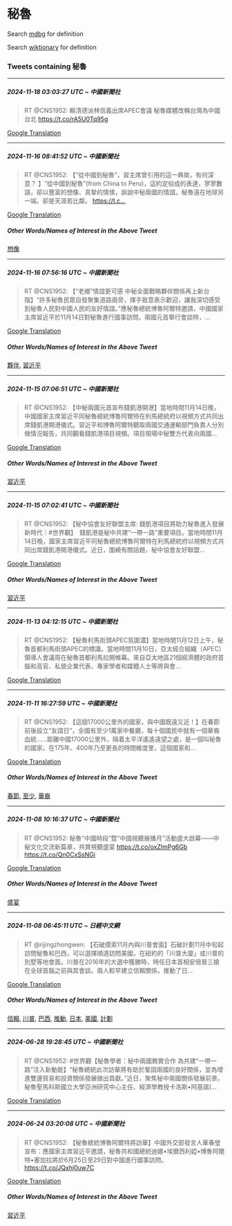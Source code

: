# 秘魯

Search [mdbg](https://www.mdbg.net/chinese/dictionary?page=worddict&wdrst=0&wdqb=秘魯) for definition

Search [wiktionary](https://en.wiktionary.org/wiki/秘魯) for definition

### Tweets containing 秘魯

___
##### 2024-11-18 03:03:27 UTC ~ 中國新聞社
> RT @CNS1952: 賴清德派林信義出席APEC會議 秘魯媒體改稱台灣為中國台北 https://t.co/rA5U0Tq95g

[Google Translation](https://translate.google.com/?hi=en&tab=TT&sl=zh-CN&tl=en&op=translate&text=RT+%40CNS1952%3A+%E8%B3%B4%E6%B8%85%E5%BE%B7%E6%B4%BE%E6%9E%97%E4%BF%A1%E7%BE%A9%E5%87%BA%E5%B8%ADAPEC%E6%9C%83%E8%AD%B0+%E7%A7%98%E9%AD%AF%E5%AA%92%E9%AB%94%E6%94%B9%E7%A8%B1%E5%8F%B0%E7%81%A3%E7%82%BA%E4%B8%AD%E5%9C%8B%E5%8F%B0%E5%8C%97+https%3A%2F%2Ft.co%2FrA5U0Tq95g)
___
##### 2024-11-16 08:41:52 UTC ~ 中國新聞社
> RT @CNS1952: 【“從中國到秘魯”，習主席曾引用的這一典故，有何深意？ 】“從中國到秘魯”(from China to Peru)，這約定俗成的表達，寥寥數語，卻以豐富的想像、真摯的情愫，訴說中秘兩國的情誼。秘魯遠在地球另一端，卻是天涯若比鄰。 https://t.c…

[Google Translation](https://translate.google.com/?hi=en&tab=TT&sl=zh-CN&tl=en&op=translate&text=RT+%40CNS1952%3A+%E3%80%90%E2%80%9C%E5%BE%9E%E4%B8%AD%E5%9C%8B%E5%88%B0%E7%A7%98%E9%AD%AF%E2%80%9D%EF%BC%8C%E7%BF%92%E4%B8%BB%E5%B8%AD%E6%9B%BE%E5%BC%95%E7%94%A8%E7%9A%84%E9%80%99%E4%B8%80%E5%85%B8%E6%95%85%EF%BC%8C%E6%9C%89%E4%BD%95%E6%B7%B1%E6%84%8F%EF%BC%9F+%E3%80%91%E2%80%9C%E5%BE%9E%E4%B8%AD%E5%9C%8B%E5%88%B0%E7%A7%98%E9%AD%AF%E2%80%9D%28from+China+to+Peru%29%EF%BC%8C%E9%80%99%E7%B4%84%E5%AE%9A%E4%BF%97%E6%88%90%E7%9A%84%E8%A1%A8%E9%81%94%EF%BC%8C%E5%AF%A5%E5%AF%A5%E6%95%B8%E8%AA%9E%EF%BC%8C%E5%8D%BB%E4%BB%A5%E8%B1%90%E5%AF%8C%E7%9A%84%E6%83%B3%E5%83%8F%E3%80%81%E7%9C%9F%E6%91%AF%E7%9A%84%E6%83%85%E6%84%AB%EF%BC%8C%E8%A8%B4%E8%AA%AA%E4%B8%AD%E7%A7%98%E5%85%A9%E5%9C%8B%E7%9A%84%E6%83%85%E8%AA%BC%E3%80%82%E7%A7%98%E9%AD%AF%E9%81%A0%E5%9C%A8%E5%9C%B0%E7%90%83%E5%8F%A6%E4%B8%80%E7%AB%AF%EF%BC%8C%E5%8D%BB%E6%98%AF%E5%A4%A9%E6%B6%AF%E8%8B%A5%E6%AF%94%E9%84%B0%E3%80%82+https%3A%2F%2Ft.c%E2%80%A6)
##### Other Words/Names of Interest in the Above Tweet
[想像](想像.md)
___
##### 2024-11-16 07:56:16 UTC ~ 中國新聞社
> RT @CNS1952: 【“老鄉”情誼更可感 中秘全面戰略夥伴關係再上新台階】“許多秘魯民眾自發聚集道路兩旁，揮手致意表示歡迎，讓我深切感受到秘魯人民對中國人民的友好情誼。”應秘魯總統博魯阿爾特邀請，中國國家主席習近平於11月14日對秘魯進行國事訪問。兩國元首舉行會談時，…

[Google Translation](https://translate.google.com/?hi=en&tab=TT&sl=zh-CN&tl=en&op=translate&text=RT+%40CNS1952%3A+%E3%80%90%E2%80%9C%E8%80%81%E9%84%89%E2%80%9D%E6%83%85%E8%AA%BC%E6%9B%B4%E5%8F%AF%E6%84%9F+%E4%B8%AD%E7%A7%98%E5%85%A8%E9%9D%A2%E6%88%B0%E7%95%A5%E5%A4%A5%E4%BC%B4%E9%97%9C%E4%BF%82%E5%86%8D%E4%B8%8A%E6%96%B0%E5%8F%B0%E9%9A%8E%E3%80%91%E2%80%9C%E8%A8%B1%E5%A4%9A%E7%A7%98%E9%AD%AF%E6%B0%91%E7%9C%BE%E8%87%AA%E7%99%BC%E8%81%9A%E9%9B%86%E9%81%93%E8%B7%AF%E5%85%A9%E6%97%81%EF%BC%8C%E6%8F%AE%E6%89%8B%E8%87%B4%E6%84%8F%E8%A1%A8%E7%A4%BA%E6%AD%A1%E8%BF%8E%EF%BC%8C%E8%AE%93%E6%88%91%E6%B7%B1%E5%88%87%E6%84%9F%E5%8F%97%E5%88%B0%E7%A7%98%E9%AD%AF%E4%BA%BA%E6%B0%91%E5%B0%8D%E4%B8%AD%E5%9C%8B%E4%BA%BA%E6%B0%91%E7%9A%84%E5%8F%8B%E5%A5%BD%E6%83%85%E8%AA%BC%E3%80%82%E2%80%9D%E6%87%89%E7%A7%98%E9%AD%AF%E7%B8%BD%E7%B5%B1%E5%8D%9A%E9%AD%AF%E9%98%BF%E7%88%BE%E7%89%B9%E9%82%80%E8%AB%8B%EF%BC%8C%E4%B8%AD%E5%9C%8B%E5%9C%8B%E5%AE%B6%E4%B8%BB%E5%B8%AD%E7%BF%92%E8%BF%91%E5%B9%B3%E6%96%BC11%E6%9C%8814%E6%97%A5%E5%B0%8D%E7%A7%98%E9%AD%AF%E9%80%B2%E8%A1%8C%E5%9C%8B%E4%BA%8B%E8%A8%AA%E5%95%8F%E3%80%82%E5%85%A9%E5%9C%8B%E5%85%83%E9%A6%96%E8%88%89%E8%A1%8C%E6%9C%83%E8%AB%87%E6%99%82%EF%BC%8C%E2%80%A6)
##### Other Words/Names of Interest in the Above Tweet
[夥伴](夥伴.md), [習近平](習近平.md)
___
##### 2024-11-15 07:06:51 UTC ~ 中國新聞社
> RT @CNS1952: 【中秘兩國元首宣布錢凱港開港】當地時間11月14日晚，中國國家主席習近平同秘魯總統博魯阿爾特在利馬總統府以視頻方式共同出席錢凱港開港儀式。習近平和博魯阿爾特聽取兩國交通運輸部門負責人分別做情況報告，共同觀看錢凱港項目視頻。項目現場中秘雙方代表向兩國…

[Google Translation](https://translate.google.com/?hi=en&tab=TT&sl=zh-CN&tl=en&op=translate&text=RT+%40CNS1952%3A+%E3%80%90%E4%B8%AD%E7%A7%98%E5%85%A9%E5%9C%8B%E5%85%83%E9%A6%96%E5%AE%A3%E5%B8%83%E9%8C%A2%E5%87%B1%E6%B8%AF%E9%96%8B%E6%B8%AF%E3%80%91%E7%95%B6%E5%9C%B0%E6%99%82%E9%96%9311%E6%9C%8814%E6%97%A5%E6%99%9A%EF%BC%8C%E4%B8%AD%E5%9C%8B%E5%9C%8B%E5%AE%B6%E4%B8%BB%E5%B8%AD%E7%BF%92%E8%BF%91%E5%B9%B3%E5%90%8C%E7%A7%98%E9%AD%AF%E7%B8%BD%E7%B5%B1%E5%8D%9A%E9%AD%AF%E9%98%BF%E7%88%BE%E7%89%B9%E5%9C%A8%E5%88%A9%E9%A6%AC%E7%B8%BD%E7%B5%B1%E5%BA%9C%E4%BB%A5%E8%A6%96%E9%A0%BB%E6%96%B9%E5%BC%8F%E5%85%B1%E5%90%8C%E5%87%BA%E5%B8%AD%E9%8C%A2%E5%87%B1%E6%B8%AF%E9%96%8B%E6%B8%AF%E5%84%80%E5%BC%8F%E3%80%82%E7%BF%92%E8%BF%91%E5%B9%B3%E5%92%8C%E5%8D%9A%E9%AD%AF%E9%98%BF%E7%88%BE%E7%89%B9%E8%81%BD%E5%8F%96%E5%85%A9%E5%9C%8B%E4%BA%A4%E9%80%9A%E9%81%8B%E8%BC%B8%E9%83%A8%E9%96%80%E8%B2%A0%E8%B2%AC%E4%BA%BA%E5%88%86%E5%88%A5%E5%81%9A%E6%83%85%E6%B3%81%E5%A0%B1%E5%91%8A%EF%BC%8C%E5%85%B1%E5%90%8C%E8%A7%80%E7%9C%8B%E9%8C%A2%E5%87%B1%E6%B8%AF%E9%A0%85%E7%9B%AE%E8%A6%96%E9%A0%BB%E3%80%82%E9%A0%85%E7%9B%AE%E7%8F%BE%E5%A0%B4%E4%B8%AD%E7%A7%98%E9%9B%99%E6%96%B9%E4%BB%A3%E8%A1%A8%E5%90%91%E5%85%A9%E5%9C%8B%E2%80%A6)
##### Other Words/Names of Interest in the Above Tweet
[習近平](習近平.md)
___
##### 2024-11-15 07:02:41 UTC ~ 中國新聞社
> RT @CNS1952: 【秘中協會友好聯盟主席: 錢凱港項目將助力秘魯進入發展新時代｜#世界觀】　錢凱港是秘中共建“一帶一路”重要項目。當地時間11月14日晚，國家主席習近平同秘魯總統博魯阿爾特在利馬總統府以視頻方式共同出席錢凱港開港儀式。近日，圍繞有關話題，秘中協會友好聯盟…

[Google Translation](https://translate.google.com/?hi=en&tab=TT&sl=zh-CN&tl=en&op=translate&text=RT+%40CNS1952%3A+%E3%80%90%E7%A7%98%E4%B8%AD%E5%8D%94%E6%9C%83%E5%8F%8B%E5%A5%BD%E8%81%AF%E7%9B%9F%E4%B8%BB%E5%B8%AD%3A+%E9%8C%A2%E5%87%B1%E6%B8%AF%E9%A0%85%E7%9B%AE%E5%B0%87%E5%8A%A9%E5%8A%9B%E7%A7%98%E9%AD%AF%E9%80%B2%E5%85%A5%E7%99%BC%E5%B1%95%E6%96%B0%E6%99%82%E4%BB%A3%EF%BD%9C%23%E4%B8%96%E7%95%8C%E8%A7%80%E3%80%91%E3%80%80%E9%8C%A2%E5%87%B1%E6%B8%AF%E6%98%AF%E7%A7%98%E4%B8%AD%E5%85%B1%E5%BB%BA%E2%80%9C%E4%B8%80%E5%B8%B6%E4%B8%80%E8%B7%AF%E2%80%9D%E9%87%8D%E8%A6%81%E9%A0%85%E7%9B%AE%E3%80%82%E7%95%B6%E5%9C%B0%E6%99%82%E9%96%9311%E6%9C%8814%E6%97%A5%E6%99%9A%EF%BC%8C%E5%9C%8B%E5%AE%B6%E4%B8%BB%E5%B8%AD%E7%BF%92%E8%BF%91%E5%B9%B3%E5%90%8C%E7%A7%98%E9%AD%AF%E7%B8%BD%E7%B5%B1%E5%8D%9A%E9%AD%AF%E9%98%BF%E7%88%BE%E7%89%B9%E5%9C%A8%E5%88%A9%E9%A6%AC%E7%B8%BD%E7%B5%B1%E5%BA%9C%E4%BB%A5%E8%A6%96%E9%A0%BB%E6%96%B9%E5%BC%8F%E5%85%B1%E5%90%8C%E5%87%BA%E5%B8%AD%E9%8C%A2%E5%87%B1%E6%B8%AF%E9%96%8B%E6%B8%AF%E5%84%80%E5%BC%8F%E3%80%82%E8%BF%91%E6%97%A5%EF%BC%8C%E5%9C%8D%E7%B9%9E%E6%9C%89%E9%97%9C%E8%A9%B1%E9%A1%8C%EF%BC%8C%E7%A7%98%E4%B8%AD%E5%8D%94%E6%9C%83%E5%8F%8B%E5%A5%BD%E8%81%AF%E7%9B%9F%E2%80%A6)
##### Other Words/Names of Interest in the Above Tweet
[習近平](習近平.md)
___
##### 2024-11-13 04:12:15 UTC ~ 中國新聞社
> RT @CNS1952: 【秘魯利馬街頭APEC氛圍濃】當地時間11月12日上午，秘魯首都利馬街頭APEC的標識。當地時間11月10日，亞太經合組織（APEC）領導人會議周在秘魯首都利馬拉開帷幕。來自亞太地區21個經濟體的政府首腦和高官、私營企業代表、專家學者和媒體人士等將與會…

[Google Translation](https://translate.google.com/?hi=en&tab=TT&sl=zh-CN&tl=en&op=translate&text=RT+%40CNS1952%3A+%E3%80%90%E7%A7%98%E9%AD%AF%E5%88%A9%E9%A6%AC%E8%A1%97%E9%A0%ADAPEC%E6%B0%9B%E5%9C%8D%E6%BF%83%E3%80%91%E7%95%B6%E5%9C%B0%E6%99%82%E9%96%9311%E6%9C%8812%E6%97%A5%E4%B8%8A%E5%8D%88%EF%BC%8C%E7%A7%98%E9%AD%AF%E9%A6%96%E9%83%BD%E5%88%A9%E9%A6%AC%E8%A1%97%E9%A0%ADAPEC%E7%9A%84%E6%A8%99%E8%AD%98%E3%80%82%E7%95%B6%E5%9C%B0%E6%99%82%E9%96%9311%E6%9C%8810%E6%97%A5%EF%BC%8C%E4%BA%9E%E5%A4%AA%E7%B6%93%E5%90%88%E7%B5%84%E7%B9%94%EF%BC%88APEC%EF%BC%89%E9%A0%98%E5%B0%8E%E4%BA%BA%E6%9C%83%E8%AD%B0%E5%91%A8%E5%9C%A8%E7%A7%98%E9%AD%AF%E9%A6%96%E9%83%BD%E5%88%A9%E9%A6%AC%E6%8B%89%E9%96%8B%E5%B8%B7%E5%B9%95%E3%80%82%E4%BE%86%E8%87%AA%E4%BA%9E%E5%A4%AA%E5%9C%B0%E5%8D%8021%E5%80%8B%E7%B6%93%E6%BF%9F%E9%AB%94%E7%9A%84%E6%94%BF%E5%BA%9C%E9%A6%96%E8%85%A6%E5%92%8C%E9%AB%98%E5%AE%98%E3%80%81%E7%A7%81%E7%87%9F%E4%BC%81%E6%A5%AD%E4%BB%A3%E8%A1%A8%E3%80%81%E5%B0%88%E5%AE%B6%E5%AD%B8%E8%80%85%E5%92%8C%E5%AA%92%E9%AB%94%E4%BA%BA%E5%A3%AB%E7%AD%89%E5%B0%87%E8%88%87%E6%9C%83%E2%80%A6)
___
##### 2024-11-11 16:27:59 UTC ~ 中國新聞社
> RT @CNS1952: 【這個17000公里外的國家，與中國既遠又近！】在春節前後設立“友誼日”，全國有至少1萬家中餐廳，每十個國民中就有一個華裔血統……距離中國17000公里外，隔着太平洋遙遙遠望之處，是一個叫秘魯的國家。在175年、400年乃至更長的時間維度里，這個國家和…

[Google Translation](https://translate.google.com/?hi=en&tab=TT&sl=zh-CN&tl=en&op=translate&text=RT+%40CNS1952%3A+%E3%80%90%E9%80%99%E5%80%8B17000%E5%85%AC%E9%87%8C%E5%A4%96%E7%9A%84%E5%9C%8B%E5%AE%B6%EF%BC%8C%E8%88%87%E4%B8%AD%E5%9C%8B%E6%97%A2%E9%81%A0%E5%8F%88%E8%BF%91%EF%BC%81%E3%80%91%E5%9C%A8%E6%98%A5%E7%AF%80%E5%89%8D%E5%BE%8C%E8%A8%AD%E7%AB%8B%E2%80%9C%E5%8F%8B%E8%AA%BC%E6%97%A5%E2%80%9D%EF%BC%8C%E5%85%A8%E5%9C%8B%E6%9C%89%E8%87%B3%E5%B0%911%E8%90%AC%E5%AE%B6%E4%B8%AD%E9%A4%90%E5%BB%B3%EF%BC%8C%E6%AF%8F%E5%8D%81%E5%80%8B%E5%9C%8B%E6%B0%91%E4%B8%AD%E5%B0%B1%E6%9C%89%E4%B8%80%E5%80%8B%E8%8F%AF%E8%A3%94%E8%A1%80%E7%B5%B1%E2%80%A6%E2%80%A6%E8%B7%9D%E9%9B%A2%E4%B8%AD%E5%9C%8B17000%E5%85%AC%E9%87%8C%E5%A4%96%EF%BC%8C%E9%9A%94%E7%9D%80%E5%A4%AA%E5%B9%B3%E6%B4%8B%E9%81%99%E9%81%99%E9%81%A0%E6%9C%9B%E4%B9%8B%E8%99%95%EF%BC%8C%E6%98%AF%E4%B8%80%E5%80%8B%E5%8F%AB%E7%A7%98%E9%AD%AF%E7%9A%84%E5%9C%8B%E5%AE%B6%E3%80%82%E5%9C%A8175%E5%B9%B4%E3%80%81400%E5%B9%B4%E4%B9%83%E8%87%B3%E6%9B%B4%E9%95%B7%E7%9A%84%E6%99%82%E9%96%93%E7%B6%AD%E5%BA%A6%E9%87%8C%EF%BC%8C%E9%80%99%E5%80%8B%E5%9C%8B%E5%AE%B6%E5%92%8C%E2%80%A6)
##### Other Words/Names of Interest in the Above Tweet
[春節](春節.md), [至少](至少.md), [華裔](華裔.md)
___
##### 2024-11-08 10:16:37 UTC ~ 中國新聞社
> RT @CNS1952: 秘魯“中國時段”暨“中國視聽展播月”活動盛大啟幕——中秘文化交流新篇章，共賞視聽盛宴 https://t.co/oxZImPg6Gb https://t.co/Qn0CxSsNGi

[Google Translation](https://translate.google.com/?hi=en&tab=TT&sl=zh-CN&tl=en&op=translate&text=RT+%40CNS1952%3A+%E7%A7%98%E9%AD%AF%E2%80%9C%E4%B8%AD%E5%9C%8B%E6%99%82%E6%AE%B5%E2%80%9D%E6%9A%A8%E2%80%9C%E4%B8%AD%E5%9C%8B%E8%A6%96%E8%81%BD%E5%B1%95%E6%92%AD%E6%9C%88%E2%80%9D%E6%B4%BB%E5%8B%95%E7%9B%9B%E5%A4%A7%E5%95%9F%E5%B9%95%E2%80%94%E2%80%94%E4%B8%AD%E7%A7%98%E6%96%87%E5%8C%96%E4%BA%A4%E6%B5%81%E6%96%B0%E7%AF%87%E7%AB%A0%EF%BC%8C%E5%85%B1%E8%B3%9E%E8%A6%96%E8%81%BD%E7%9B%9B%E5%AE%B4+https%3A%2F%2Ft.co%2FoxZImPg6Gb+https%3A%2F%2Ft.co%2FQn0CxSsNGi)
##### Other Words/Names of Interest in the Above Tweet
[盛宴](盛宴.md)
___
##### 2024-11-08 06:45:11 UTC ~ 日經中文網
> RT @rijingzhongwen: 【石破摸索11月內與川普會面】石破計劃11月中旬起訪問秘魯和巴西，可以選擇順道訪問美國，在紐約的「川普大廈」或川普的別墅等地會面。川普在2016年的大選中獲勝時，時任日本首相安倍晉三搶在全球首腦之前與其會談。兩人較早建立信賴關係，推動了日…

[Google Translation](https://translate.google.com/?hi=en&tab=TT&sl=zh-CN&tl=en&op=translate&text=RT+%40rijingzhongwen%3A+%E3%80%90%E7%9F%B3%E7%A0%B4%E6%91%B8%E7%B4%A211%E6%9C%88%E5%85%A7%E8%88%87%E5%B7%9D%E6%99%AE%E6%9C%83%E9%9D%A2%E3%80%91%E7%9F%B3%E7%A0%B4%E8%A8%88%E5%8A%8311%E6%9C%88%E4%B8%AD%E6%97%AC%E8%B5%B7%E8%A8%AA%E5%95%8F%E7%A7%98%E9%AD%AF%E5%92%8C%E5%B7%B4%E8%A5%BF%EF%BC%8C%E5%8F%AF%E4%BB%A5%E9%81%B8%E6%93%87%E9%A0%86%E9%81%93%E8%A8%AA%E5%95%8F%E7%BE%8E%E5%9C%8B%EF%BC%8C%E5%9C%A8%E7%B4%90%E7%B4%84%E7%9A%84%E3%80%8C%E5%B7%9D%E6%99%AE%E5%A4%A7%E5%BB%88%E3%80%8D%E6%88%96%E5%B7%9D%E6%99%AE%E7%9A%84%E5%88%A5%E5%A2%85%E7%AD%89%E5%9C%B0%E6%9C%83%E9%9D%A2%E3%80%82%E5%B7%9D%E6%99%AE%E5%9C%A82016%E5%B9%B4%E7%9A%84%E5%A4%A7%E9%81%B8%E4%B8%AD%E7%8D%B2%E5%8B%9D%E6%99%82%EF%BC%8C%E6%99%82%E4%BB%BB%E6%97%A5%E6%9C%AC%E9%A6%96%E7%9B%B8%E5%AE%89%E5%80%8D%E6%99%89%E4%B8%89%E6%90%B6%E5%9C%A8%E5%85%A8%E7%90%83%E9%A6%96%E8%85%A6%E4%B9%8B%E5%89%8D%E8%88%87%E5%85%B6%E6%9C%83%E8%AB%87%E3%80%82%E5%85%A9%E4%BA%BA%E8%BC%83%E6%97%A9%E5%BB%BA%E7%AB%8B%E4%BF%A1%E8%B3%B4%E9%97%9C%E4%BF%82%EF%BC%8C%E6%8E%A8%E5%8B%95%E4%BA%86%E6%97%A5%E2%80%A6)
##### Other Words/Names of Interest in the Above Tweet
[信賴](信賴.md), [川普](川普.md), [巴西](巴西.md), [推動](推動.md), [日本](日本.md), [美國](美國.md), [計劃](計劃.md)
___
##### 2024-06-28 19:28:45 UTC ~ 中國新聞社
> RT @CNS1952: #世界觀【秘魯學者：秘中兩國務實合作 為共建“一帶一路”注入新動能】“秘魯總統此次訪華將有助於鞏固兩國的良好關係，並為增進雙邊貿易和投資關係發展做出貢獻。”近日，聚焦秘中兩國關係發展前景，秘魯聖馬科斯國立大學亞洲研究中心主任、經濟學教授卡洛斯•阿基諾(…

[Google Translation](https://translate.google.com/?hi=en&tab=TT&sl=zh-CN&tl=en&op=translate&text=RT+%40CNS1952%3A+%23%E4%B8%96%E7%95%8C%E8%A7%80%E3%80%90%E7%A7%98%E9%AD%AF%E5%AD%B8%E8%80%85%EF%BC%9A%E7%A7%98%E4%B8%AD%E5%85%A9%E5%9C%8B%E5%8B%99%E5%AF%A6%E5%90%88%E4%BD%9C+%E7%82%BA%E5%85%B1%E5%BB%BA%E2%80%9C%E4%B8%80%E5%B8%B6%E4%B8%80%E8%B7%AF%E2%80%9D%E6%B3%A8%E5%85%A5%E6%96%B0%E5%8B%95%E8%83%BD%E3%80%91%E2%80%9C%E7%A7%98%E9%AD%AF%E7%B8%BD%E7%B5%B1%E6%AD%A4%E6%AC%A1%E8%A8%AA%E8%8F%AF%E5%B0%87%E6%9C%89%E5%8A%A9%E6%96%BC%E9%9E%8F%E5%9B%BA%E5%85%A9%E5%9C%8B%E7%9A%84%E8%89%AF%E5%A5%BD%E9%97%9C%E4%BF%82%EF%BC%8C%E4%B8%A6%E7%82%BA%E5%A2%9E%E9%80%B2%E9%9B%99%E9%82%8A%E8%B2%BF%E6%98%93%E5%92%8C%E6%8A%95%E8%B3%87%E9%97%9C%E4%BF%82%E7%99%BC%E5%B1%95%E5%81%9A%E5%87%BA%E8%B2%A2%E7%8D%BB%E3%80%82%E2%80%9D%E8%BF%91%E6%97%A5%EF%BC%8C%E8%81%9A%E7%84%A6%E7%A7%98%E4%B8%AD%E5%85%A9%E5%9C%8B%E9%97%9C%E4%BF%82%E7%99%BC%E5%B1%95%E5%89%8D%E6%99%AF%EF%BC%8C%E7%A7%98%E9%AD%AF%E8%81%96%E9%A6%AC%E7%A7%91%E6%96%AF%E5%9C%8B%E7%AB%8B%E5%A4%A7%E5%AD%B8%E4%BA%9E%E6%B4%B2%E7%A0%94%E7%A9%B6%E4%B8%AD%E5%BF%83%E4%B8%BB%E4%BB%BB%E3%80%81%E7%B6%93%E6%BF%9F%E5%AD%B8%E6%95%99%E6%8E%88%E5%8D%A1%E6%B4%9B%E6%96%AF%E2%80%A2%E9%98%BF%E5%9F%BA%E8%AB%BE%28%E2%80%A6)
___
##### 2024-06-24 03:20:08 UTC ~ 中國新聞社
> RT @CNS1952: 【秘魯總統博魯阿爾特將訪華】中國外交部發言人華春瑩宣布：應國家主席習近平邀請，秘魯共和國總統迪娜•埃爾西利婭•博魯阿爾特•塞加拉將於6月25日至29日對中國進行國事訪問。 https://t.co/JQxhj0uw7C

[Google Translation](https://translate.google.com/?hi=en&tab=TT&sl=zh-CN&tl=en&op=translate&text=RT+%40CNS1952%3A+%E3%80%90%E7%A7%98%E9%AD%AF%E7%B8%BD%E7%B5%B1%E5%8D%9A%E9%AD%AF%E9%98%BF%E7%88%BE%E7%89%B9%E5%B0%87%E8%A8%AA%E8%8F%AF%E3%80%91%E4%B8%AD%E5%9C%8B%E5%A4%96%E4%BA%A4%E9%83%A8%E7%99%BC%E8%A8%80%E4%BA%BA%E8%8F%AF%E6%98%A5%E7%91%A9%E5%AE%A3%E5%B8%83%EF%BC%9A%E6%87%89%E5%9C%8B%E5%AE%B6%E4%B8%BB%E5%B8%AD%E7%BF%92%E8%BF%91%E5%B9%B3%E9%82%80%E8%AB%8B%EF%BC%8C%E7%A7%98%E9%AD%AF%E5%85%B1%E5%92%8C%E5%9C%8B%E7%B8%BD%E7%B5%B1%E8%BF%AA%E5%A8%9C%E2%80%A2%E5%9F%83%E7%88%BE%E8%A5%BF%E5%88%A9%E5%A9%AD%E2%80%A2%E5%8D%9A%E9%AD%AF%E9%98%BF%E7%88%BE%E7%89%B9%E2%80%A2%E5%A1%9E%E5%8A%A0%E6%8B%89%E5%B0%87%E6%96%BC6%E6%9C%8825%E6%97%A5%E8%87%B329%E6%97%A5%E5%B0%8D%E4%B8%AD%E5%9C%8B%E9%80%B2%E8%A1%8C%E5%9C%8B%E4%BA%8B%E8%A8%AA%E5%95%8F%E3%80%82+https%3A%2F%2Ft.co%2FJQxhj0uw7C)
##### Other Words/Names of Interest in the Above Tweet
[習近平](習近平.md)
